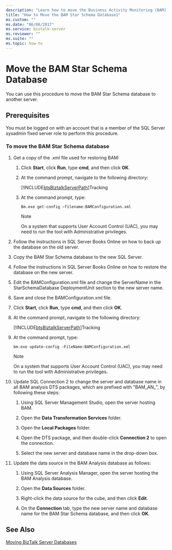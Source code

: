 ```yaml
---
description: "Learn how to move the Business Activity Monitoring (BAM) Star Schema database to another server."
title: "How to Move the BAM Star Schema Database1"
ms.custom: ""
ms.date: "06/08/2017"
ms.service: biztalk-server
ms.reviewer: ""
ms.suite: ""
ms.topic: how-to
---
```

# Move the BAM Star Schema Database

You can use this procedure to move the BAM Star Schema database to another server.  
  
## Prerequisites
  
You must be logged on with an account that is a member of the SQL Server sysadmin fixed server role to perform this procedure.  
  
### To move the BAM Star Schema database  
  
1. Get a copy of the .xml file used for restoring BAM:  
  
   1. Click **Start**, click **Run**, type **cmd**, and then click **OK**.  
  
   2. At the command prompt, navigate to the following directory:  
  
       [!INCLUDE[btsBiztalkServerPath](../includes/btsbiztalkserverpath-md.md)]Tracking  
  
   3. At the command prompt, type:  
  
      ```  
      Bm.exe get-config –filename:BAMConfiguration.xml  
      ```  
  
      > [!NOTE]
      >  On a system that supports User Account Control (UAC), you may need to run the tool with Administrative privileges.  
  
2. Follow the instructions in SQL Server Books Online on how to back up the database on the old server.  
  
3. Copy the BAM Star Schema database to the new SQL Server.  
  
4. Follow the instructions in SQL Server Books Online on how to restore the database on the new server.  
  
5. Edit the BAMConfiguration.xml file and change the ServerName in the StarSchemaDatabase DeploymentUnit section to the new server name.  
  
6. Save and close the BAMConfiguration.xml file.  
  
7. Click **Start**, click **Run**, type **cmd**, and then click **OK**.  
  
8. At the command prompt, navigate to the following directory:  
  
    [!INCLUDE[btsBiztalkServerPath](../includes/btsbiztalkserverpath-md.md)]Tracking  
  
9. At the command prompt, type:  
  
    ```  
    bm.exe update-config -FileName:BAMConfiguration.xml  
    ```  
  
    > [!NOTE]
    >  On a system that supports User Account Control (UAC), you may need to run the tool with Administrative privileges.  
  
10. Update SQL Connection 2 to change the server and database name in all BAM analysis DTS packages, which are prefixed with "BAM_AN_", by following these steps:  
  
    1.  Using SQL Server Management Studio, open the server hosting BAM.  
  
    2.  Open the **Data Transformation Services** folder.  
  
    3.  Open the **Local Packages** folder.  
  
    4.  Open the DTS package, and then double-click **Connection 2** to open the connection.  
  
    5.  Select the new server and database name in the drop-down box.  
  
11. Update the data source in the BAM Analysis database as follows:  
  
    1.  Using SQL Server Analysis Manager, open the server hosting the BAM Analysis database.  
  
    2.  Open the **Data Sources** folder.  
  
    3.  Right-click the data source for the cube, and then click **Edit**.  
  
    4.  On the **Connection** tab, type the new server name and database name for the BAM Star Schema database, and then click **OK**.  
  
## See Also  
 [Moving BizTalk Server Databases](../core/moving-biztalk-server-databases.md)
